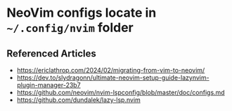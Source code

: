 # NeoVim configs locate in `~/.config/nvim` folder

## Referenced Articles
* https://ericlathrop.com/2024/02/migrating-from-vim-to-neovim/
* https://dev.to/slydragonn/ultimate-neovim-setup-guide-lazynvim-plugin-manager-23b7
* https://github.com/neovim/nvim-lspconfig/blob/master/doc/configs.md
* https://github.com/dundalek/lazy-lsp.nvim

